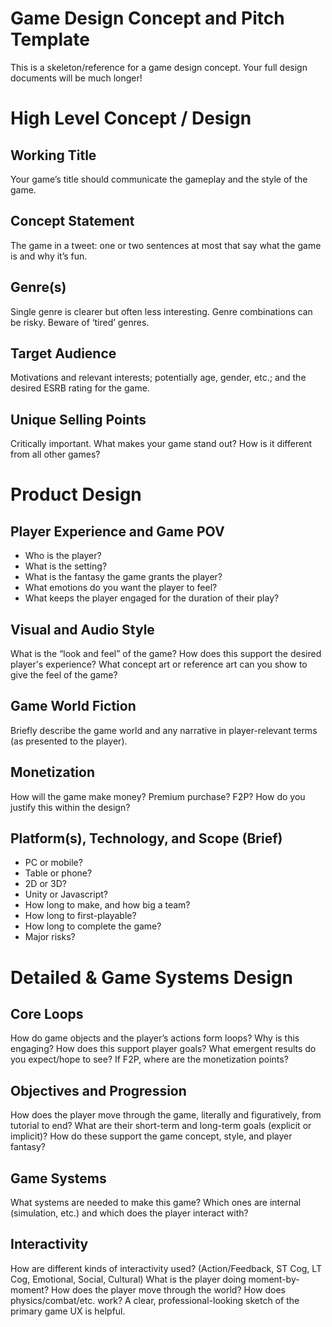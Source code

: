 # Game Design Concept and Pitch Template

This is a skeleton/reference for a game design concept. Your full design documents will be much longer!

# High Level Concept / Design

## Working Title
Your game’s title should communicate the gameplay and the style of the game.

## Concept Statement
The game in a tweet: one or two sentences at most that say what the game is and why it’s fun.

## Genre(s)
Single genre is clearer but often less interesting. Genre combinations can be risky. Beware of ‘tired’ genres.

## Target Audience
Motivations and relevant interests; potentially age, gender, etc.; and the desired ESRB rating for the game.

## Unique Selling Points
Critically important. What makes your game stand out? How is it different from all other games?

# Product Design

## Player Experience and Game POV
- Who is the player?
- What is the setting?
- What is the fantasy the game grants the player?
- What emotions do you want the player to feel?
- What keeps the player engaged for the duration of their play?

## Visual and Audio Style
What is the “look and feel” of the game? How does this support the desired player's experience? What concept art or reference art can you show to give the feel of the game?

## Game World Fiction
Briefly describe the game world and any narrative in player-relevant terms (as presented to the player).

## Monetization
How will the game make money? Premium purchase? F2P? How do you justify this within the design?

## Platform(s), Technology, and Scope (Brief)
- PC or mobile?
- Table or phone?
- 2D or 3D?
- Unity or Javascript?
- How long to make, and how big a team?
- How long to first-playable? 
- How long to complete the game?
- Major risks?

# Detailed & Game Systems Design

## Core Loops
How do game objects and the player’s actions form loops? Why is this engaging? How does this support player goals? What emergent results do you expect/hope to see? If F2P, where are the monetization points?

## Objectives and Progression
How does the player move through the game, literally and figuratively, from tutorial to end? What are their short-term and long-term goals (explicit or implicit)? How do these support the game concept, style, and player fantasy?

## Game Systems
What systems are needed to make this game? Which ones are internal (simulation, etc.) and which does the player interact with?

## Interactivity
How are different kinds of interactivity used? (Action/Feedback, ST Cog, LT Cog, Emotional, Social, Cultural) What is the player doing moment-by-moment? How does the player move through the world? How does physics/combat/etc. work? A clear, professional-looking sketch of the primary game UX is helpful.